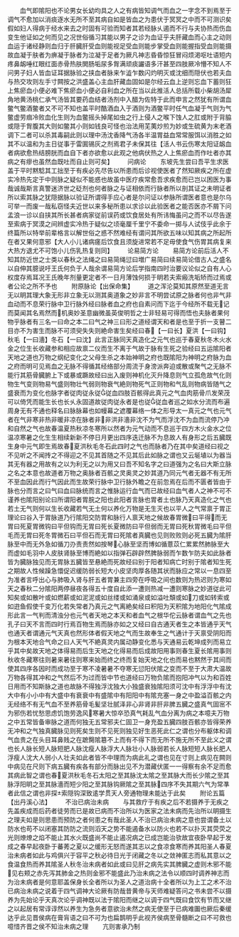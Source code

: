 <!-- { "loadSidebar": true } -->
　　血气即隂阳也不论男女长幼均具之人之有病皆知调气而血之一字念不到焉至于调气不愈加以消痰逐水无所不至其病自如是皆血之为患伏于冥冥之中而不可测识矣假如妇人得病于经水来去之时固有可验而知者其若经脉乆遏而不行与夫协热而伤血变生他证如之何而见之况世俗循习其能以男子之诊为血证乎夫肝藏血而心主之动则血运于诸经静则血归于肝臓肝受血则能视足受血则能步掌受血则能握指受血则能摄故血凝于肤者为痹凝于脉者为泣凝于足者为厥凡神志昏昏惊狂冒闷烦渇呕吐语短内疼鼻衂唾红眼红面赤骨热肤閧肠垢尿多胷满顽痰讝语多汗甚至四肢厥冷懵不知人不问男子妇人皆血证耳据脉验之挟血者脉来乍澁乍数闪灼明灭或沈细而隠伏也若夫血与热交攻则左手寸闗按之洪盛盖心主血肝藏血固如是尔经云血上逆则忘血下蓄则狂上焦瘀血小便必难下焦瘀血小便必自利血之所在当以此推活人总括所载小柴胡汤犀角地黄汤桃仁承气汤皆其要药血结者汤剂中入醋为佐特于此而申言之然犹有所谓血鳖气鳖酒鳖者又不可不知也盖平时酷酒血入于酒则为酒鳖平时任气血凝于气则为气鳖虚劳痼冷败血化生则为血鳖摇头掉尾如虫之行上侵人之喉下蚀人之肛或附于背脇或隠于胷腹其大则如鳖其小则如钱良可怪也治法用芜荑炒煎为妙或生硫黄为末老酒调下二者可以杀其毒嗣此则以理中汤沈香降气汤各半温胃益血常常服饵以消胜之如其不以温和为主日従事于雷圎锡灰之剂焉君子未保其往【活人书云伤寒太阳证衂血者病欲愈热结膀胱而血自下者亦欲愈以此观之他病伏热之人上焦瘀血而作吐者亦其病之有瘳也虽然血既吐而自止则可矣】
　　问病论
　　东坡先生尝曰吾平生求医盖于平时黙騐其工拙至于有疾必先尽告以所患而后诊视使医者了然知厥疾之所在虚实冷热先定于中则脉之疑似不能惑也故虽中医疗疾常愈吾求疾愈而已岂以困医为事哉诚哉斯言真警迷济世之砭剂也何者脉之与证相依而行脉者所以剖其证之未明证者所以索其脉之犹隠据脉以验证所谓得手应心者是尔问证以参脉所谓医者意也是尔乌可举一而废一哉私窃怪夫近世以来多秘所患以求诊以此验医者之能否医亦不屑下问孟浪一诊以自挟其所长甚者病家従前误药或饮食居处有所讳悔虽问之而不以尽告遂至索病于冥漠之间辨虚实冷热于疑似之顷毫厘千里宁不委命一掷与人试伎乎此余于终篇所以特举前辈格言以解世俗之惑不然难经有谓问其所欲五味以知其病之所起所在者又果何意邪【大人小儿诸病瘥后饮食且须旋进常若不足毋使食气伤胃其病复来大热方退尤不可饱小儿伤乳热复则同】
　　论易简方论
　　易简方论前后活人不知其防近世之士类以春秋之法绳之曰易简绳愆曰増广易简曰续易简论借古人之盛名以自伸其臆说吁王氏何负于人哉余谓易简方论后学指南四时治要议论似之自有人心权度存焉耳况王氏晚年剂量更定者不一日月薄蚀何损于眀若夫索瘢洗垢矫而过焉或者公论之所不予也
　　附原脉论【出保命集】
　　道之浑沦莫知其原然至道无言无以眀其理大象无形非立象无以测其奥道象之妙非言不明尝试原之脉者何也非气非血动而不息荣行脉中卫行脉外经曰脉者血之府也自素问而下迄于今经所不载无记而莫闻其名焉然而机奥妙圣意幽微虽英俊明哲之士非轻易可得而悟也夫脉者果何物乎脉者有三名一曰命之本二曰气之神三曰形之道经谓天和者是也至于折一支瞽二目亦不为害生而脉不可须臾失失则絶命害生矣经曰春【一曰长】夏洪【一曰钩】秋毛【一曰濇】冬石【一曰沈】此言正脉同天真造化之元气也巡于春夏秋冬木火水金之位生长收藏参和相应故禀二仪而生不离于气故于脉有生死之验经曰五运隂阳者天地之道也万物之纲纪变化之父母生杀之本始神明之府也既隂阳为神明之府脉为血之府而明可见焉血之无脉不得循其经络部分周流于身滂派奔迫或散或聚气之无脉不能行其筋骨臓腑上下或暴或蹶故经曰出入废则神机化灭升降息则气立孤危故气化则物生气变则物易气盛则物壮气弱则物衰气絶则物死气正则物和气乱则物病皆随气之盛衰而为变化也脉字者従肉従永従従血四肢百骸得此真元之气血肉筋骨爪发荣茂可以倚凭而能生长也长乆永固道故従肉従永者是也従従血者巡之如水分流而布遍周身无有不通也释名曰脉脉幕也如幔幕之遮覆幕络一体之形导太一真元之气也元气者在气非寒非热非暖非凉在脉者非非洪非濇非沈不为气而浮沈不为血而流停乃冲和自然之气也故春温夏热秋凉冬寒所以然者为元气动而不息巡于四方木火金水之位温凉寒暑之化生生相续新新不停日月更出四序迭迁脉不为息故人有身形之后五臓既生身中元气即生焉故春夏洪秋毛冬石此四时之气也而脉者乃在其中矣道经曰视之不见听之不闻抟之不得迎之不见其首随之不见其后此如脉之谓也又云埏埴以为器当其无有器之用故有之以为利无之以为用又曰吾不知名字之曰道强为之名曰大斯立脉之名之本意也故道者万物之奥脉者百骸之灵奥灵之妙其道乃同元气者无器不有无所不至血因此而行气因此而生故荣行脉中卫行脉外瞻之在前忽焉在后而不匮者皆由于脉也分而言之曰气曰血曰脉统而言之惟脉运行血气而已故经曰血气者人之神不可不谨养也隂阳别论曰所谓阳者胃脘之阳也此阳者言脉也胃者土也脉乃天真造化之气也若土无气则何以生长收藏若气无土何以养化万物是无生灭也以平人之气常禀于胃正理论曰谷入于胃脉道乃行隂阳交防胃和脉行人禀天地之候故春胃微曰平得而无胃曰死夏胃微钩曰平但钩而无胃曰死长夏微防曰平但弱而无胃曰死秋胃微毛曰平但毛而无胃曰死冬胃微石曰平但石而无胃曰死隂者真臓也见则败败则必死五臓为隂肝脉至中而无外急如循刀刅责责然如按琴心脉至坚而博如循薏苡仁累累然肺脉至大而虚如毛羽中人皮肤肾脉至博而絶如以指弹石辟辟然脾脉弱而乍数乍防夫如此脉者皆为臓脉独见而无胃脉五臓皆至悬絶而死故经曰别于阳者知病亡时别于隂者知生死之期故人性候躁急懁促迟缓防弱长短大小皮坚肉厚各随其状而脉应之常以一息四至为准者言呼出心与肺吸入肾与肝五者胃兼主四旁在呼吸之间也数则为热迟则为寒如天之春秋二分隂阳两停昼夜各得五十度自此添一遭则热减一遭则寒脉之妙道従此可知矣或如散叶或如燃薪或如泥泥或如丝缕或如涌泉或如溢吐頽或如刀或如转索或如逰鱼假使千变万化若失常者乃真元之气离絶矣经曰积阳为天积隂为地阳化气隂成形此言一气判而清浊分也元气者天地之本天和者血气之根华佗云脉者谓血气之先也孔子曰天不言而四时行焉百物生焉而脉亦如之又经曰自古通天者生之本皆通乎天气也通天者谓通元气天真也然形体者假天地之气而生故奉生之气通计于天禀受阴阳而为根本天地合气命之曰人天气不絶真灵内属动静变化悉与天通易云乾坤成列而易立乎其中矣故天地之体得易而后生天地之化得易而后成故阳用事则春生夏长隂用事则秋收冬藏寒往则暑来暑往则寒来始而终之终而复始天地之化也而易也黙然于其间而使其四序各因时而成功至于寒不凌暑暑不夺寒无愆阳伏隂之变而不至于大肃大温故万物各得其冲和之气然后不为过而皆中节也道经曰万物负隂而抱阳冲气以为和百姓日用而不知斯脉之道也故脉不得独浮沈独大小独盛衰独隂阳须可沈中有浮浮中有沈大中有小小中有大盛中有衰衰中有盛隂中有阳阳中有隂充塞一身之中盈溢百骸之内无经络不有无气血不至养筋骨毛髪坚壮腻泽非心非肾非肝非脾五臓之盛真气固宻不为邪伤若忧愁思虑饥饱劳逸风寒暑大惊卒恐真气耗乱气血分离为病之本噫夫万物之中五常皆备审脉之道而何独无五常邪夫仁固卫一身充盈五臓四肢百骸亦皆得荣养无冲和之气独真臓脉见则死矣生则不见死则独见好生恶死此仁之谓也分布躯体和调气血贵之在头目耳鼻贱之在蹠臋隂簒不上而有不得下而无所不施无所不至此义之谓也长人脉长短人脉短肥人脉沈瘦人脉浮大人脉壮小人脉弱若长人脉短短人脉长肥人浮瘦人沈大人弱小人壮夫如此者皆不中理而为病此礼之谓也见在寸则上病见在闗则中病见在尺则下病五臓有疾各有部分而脉出见不为潜藏伏匿一一得察有余不足而愈其病此智之谓也春夏洪秋毛冬石太阳之至其脉沈太隂之至其脉大而长少隂之至其脉浮阳眀之至其脉濇而短少阳之至其脉钩厥隂之至其脉四序不失其期六气为常凖者此信之谓也非探索隠钩深致逺学贯天人旁通物理未能达于此矣
　　附论五篇【出丹溪心法】
　　不治已病治未病
　　与其救疗于有疾之后不若摄养于无疾之先盖疾成而后药者徒劳而已是故已病而不治所以为医家之法未病而先治所以眀摄生之理夫如是则思患而预防之者何患之有哉此圣人不治已病治未病之意也尝谓备土以防水也苟不以闭塞其防防之流则滔天之势不能遏备水以防火也若不以扑灭其荧荧之光则燎燎之焰不能止其水火既盛尚不能止遏况病之已成岂能治欤故宜夜卧早起于发成之春早起夜卧于蕃莠之夏以之缓形无怒而遂其志以之食凉食寒而养其阳圣人春夏治未病者如此与鸡俱兴于容平之秋必待日光于闭藏之冬以之敛神匿志而私其意以之食温食热而养其隂圣人秋冬治未病者如此或曰见肝之病先实其脾臓之虚则木邪不能见右颊之赤先泻其肺金之热则金邪不能盛此乃治未病之法令以顺四时调养神志而为治未病者是何意耶盖保身长全者所以为圣人之道治病十全者所以为上工之术不治已病治未病之说着于四气调神大论厥有防哉昔黄帝与天师难疑答问之书未尝不以摄养为先始论乎天真次论乎调神既以法于隂阳而继之以调于四气既曰食饮有节而又继之以起居有常谆谆然以养生为急务者意欲治未然之病无使至于已病难圗也厥后秦缓达乎此见晋侯病在膏肓语之曰不可为也扁鹊明乎此视齐侯病至骨髓断之曰不可救也噫惜齐晋之侯不知治未病之理
　　亢则害承乃制
